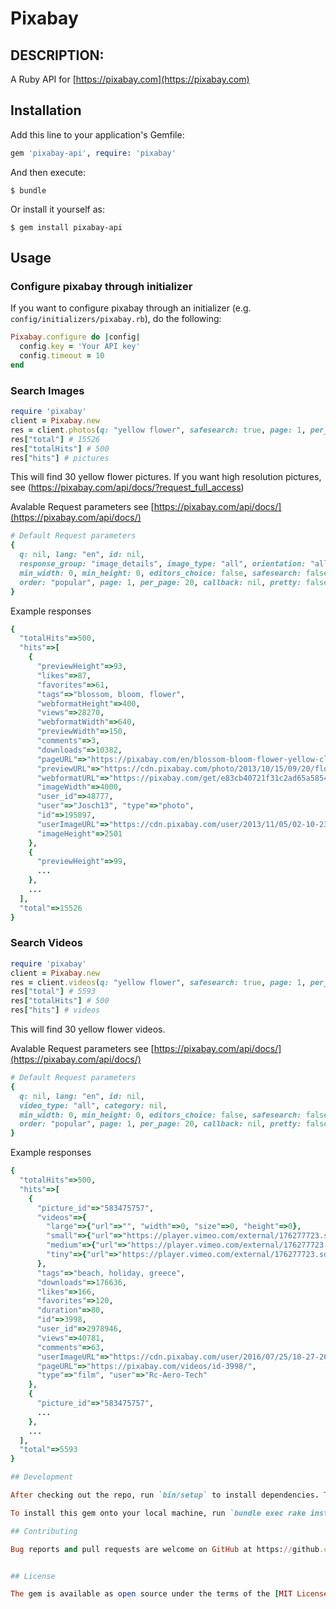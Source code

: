 # Pixabay

## DESCRIPTION:

A Ruby API for [https://pixabay.com](https://pixabay.com)

## Installation

Add this line to your application's Gemfile:

```ruby
gem 'pixabay-api', require: 'pixabay'
```

And then execute:

    $ bundle

Or install it yourself as:

    $ gem install pixabay-api

## Usage

### Configure pixabay through initializer

If you want to configure pixabay through an initializer (e.g. `config/initializers/pixabay.rb`), do the following:

```ruby
Pixabay.configure do |config|
  config.key = 'Your API key'
  config.timeout = 10
end
```

### Search Images 

```ruby
require 'pixabay'
client = Pixabay.new
res = client.photos(q: "yellow flower", safesearch: true, page: 1, per_page: 30)
res["total"] # 15526
res["totalHits"] # 500
res["hits"] # pictures
```

This will find 30 yellow flower pictures.
If you want high resolution pictures, see (https://pixabay.com/api/docs/?request_full_access)

Avalable Request parameters see [https://pixabay.com/api/docs/](https://pixabay.com/api/docs/)

```ruby
# Default Request parameters
{
  q: nil, lang: "en", id: nil,
  response_group: "image_details", image_type: "all", orientation: "all", category: nil,
  min_width: 0, min_height: 0, editors_choice: false, safesearch: false,
  order: "popular", page: 1, per_page: 20, callback: nil, pretty: false
}
```

Example responses

```ruby
{
  "totalHits"=>500,
  "hits"=>[
    {
      "previewHeight"=>93,
      "likes"=>87,
      "favorites"=>61,
      "tags"=>"blossom, bloom, flower",
      "webformatHeight"=>400,
      "views"=>28270,
      "webformatWidth"=>640,
      "previewWidth"=>150,
      "comments"=>3,
      "downloads"=>10382,
      "pageURL"=>"https://pixabay.com/en/blossom-bloom-flower-yellow-close-195897/",
      "previewURL"=>"https://cdn.pixabay.com/photo/2013/10/15/09/20/flower-195897_150.jpg",
      "webformatURL"=>"https://pixabay.com/get/e83cb40721f31c2ad65a5854e74b4f94e471e6c818b5184690f0c97faeea_640.jpg",
      "imageWidth"=>4000,
      "user_id"=>48777,
      "user"=>"Josch13", "type"=>"photo",
      "id"=>195897,
      "userImageURL"=>"https://cdn.pixabay.com/user/2013/11/05/02-10-23-764_250x250.jpg",
      "imageHeight"=>2501
    },
    {
      "previewHeight"=>99,
      ...
    },
    ...
  ],
  "total"=>15526
}
```

### Search Videos 

```ruby
require 'pixabay'
client = Pixabay.new
res = client.videos(q: "yellow flower", safesearch: true, page: 1, per_page: 30)
res["total"] # 5593
res["totalHits"] # 500
res["hits"] # videos
```

This will find 30 yellow flower videos.

Avalable Request parameters see [https://pixabay.com/api/docs/](https://pixabay.com/api/docs/)

```ruby
# Default Request parameters
{
  q: nil, lang: "en", id: nil,
  video_type: "all", category: nil,
  min_width: 0, min_height: 0, editors_choice: false, safesearch: false,
  order: "popular", page: 1, per_page: 20, callback: nil, pretty: false
}
```

Example responses

```ruby
{
  "totalHits"=>500,
  "hits"=>[
    {
      "picture_id"=>"583475757",
      "videos"=>{
        "large"=>{"url"=>"", "width"=>0, "size"=>0, "height"=>0},
        "small"=>{"url"=>"https://player.vimeo.com/external/176277723.sd.mp4?s=a9a3531634d2c42b6e62d10bea241133267589aa&profile_id=165", "width"=>960, "size"=>17298015, "height"=>540},
        "medium"=>{"url"=>"https://player.vimeo.com/external/176277723.hd.mp4?s=9eb4ad96f20973877ff433d12751cd792c5a905d&profile_id=174", "width"=>1280, "size"=>27090188, "height"=>720},
        "tiny"=>{"url"=>"https://player.vimeo.com/external/176277723.sd.mp4?s=a9a3531634d2c42b6e62d10bea241133267589aa&profile_id=164", "width"=>640, "size"=>6193727, "height"=>360}
      },
      "tags"=>"beach, holiday, greece",
      "downloads"=>176636,
      "likes"=>166,
      "favorites"=>120,
      "duration"=>80,
      "id"=>3998,
      "user_id"=>2978946,
      "views"=>40781,
      "comments"=>63,
      "userImageURL"=>"https://cdn.pixabay.com/user/2016/07/25/18-27-26-130_250x250.png",
      "pageURL"=>"https://pixabay.com/videos/id-3998/",
      "type"=>"film", "user"=>"Rc-Aero-Tech"
    },
    {
      "picture_id"=>"583475757",
      ...
    },
    ...
  ],
  "total"=>5593
}

## Development

After checking out the repo, run `bin/setup` to install dependencies. Then, run `rake test` to run the tests. You can also run `bin/console` for an interactive prompt that will allow you to experiment.

To install this gem onto your local machine, run `bundle exec rake install`. To release a new version, update the version number in `version.rb`, and then run `bundle exec rake release`, which will create a git tag for the version, push git commits and tags, and push the `.gem` file to [rubygems.org](https://rubygems.org).

## Contributing

Bug reports and pull requests are welcome on GitHub at https://github.com/kimsuelim/pixabay. This project is intended to be a safe, welcoming space for collaboration, and contributors are expected to adhere to the [Contributor Covenant](http://contributor-covenant.org) code of conduct.


## License

The gem is available as open source under the terms of the [MIT License](http://opensource.org/licenses/MIT).
